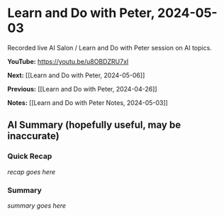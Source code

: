# Learn and Do with Peter, 2024-05-03

Recorded live AI Salon / Learn and Do with Peter session on AI topics.

**YouTube:** <https://youtu.be/u8OBDZRU7xI>

**Next:** [[Learn and Do with Peter, 2024-05-06]]

**Previous:** [[Learn and Do with Peter, 2024-04-26]]

**Notes:** [[Learn and Do with Peter Notes, 2024-05-03]]

## AI Summary (hopefully useful, may be inaccurate)

### Quick Recap

_recap goes here_
### Summary

_summary goes here_

